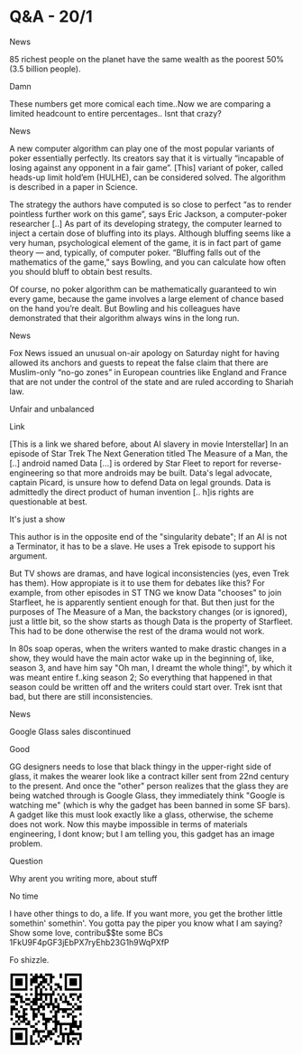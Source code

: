 # Q&A - 20/1

News

85 richest people on the planet have the same wealth as the poorest 50% (3.5 billion people).

Damn

These numbers get more comical each time..Now we are comparing a limited headcount to entire percentages.. Isnt that crazy?

News

A new computer algorithm can play one of the most popular variants of poker essentially perfectly. Its creators say that it is virtually “incapable of losing against any opponent in a fair game”. [This] variant of poker, called heads-up limit hold’em (HULHE), can be considered solved. The algorithm is described in a paper in Science.

The strategy the authors have computed is so close to perfect “as to render pointless further work on this game”, says Eric Jackson, a computer-poker researcher [..] As part of its developing strategy, the computer learned to inject a certain dose of bluffing into its plays. Although bluffing seems like a very human, psychological element of the game, it is in fact part of game theory — and, typically, of computer poker. “Bluffing falls out of the mathematics of the game,” says Bowling, and you can calculate how often you should bluff to obtain best results.

Of course, no poker algorithm can be mathematically guaranteed to win every game, because the game involves a large element of chance based on the hand you’re dealt. But Bowling and his colleagues have demonstrated that their algorithm always wins in the long run.

News

Fox News issued an unusual on-air apology on Saturday night for having allowed its anchors and guests to repeat the false claim that there are Muslim-only “no-go zones” in European countries like England and France that are not under the control of the state and are ruled according to Shariah law.

Unfair and unbalanced

Link

[This is a link we shared before, about AI slavery in movie Interstellar] In an episode of Star Trek The Next Generation titled The Measure of a Man, the [..] android named Data [...] is ordered by Star Fleet to report for reverse-engineering so that more androids may be built. Data's legal advocate, captain Picard, is unsure how to defend Data on legal grounds. Data is admittedly the direct product of human invention [.. h]is rights are questionable at best. 

It's just a show

This author is in the opposite end of the "singularity debate"; If an AI is not a Terminator, it has to be a slave. He uses a Trek episode to support his argument. 

But TV shows are dramas, and have logical inconsistencies (yes, even Trek has them). How appropiate is it to use them for debates like this? For example, from other episodes in ST TNG we know Data "chooses" to join Starfleet, he is apparently sentient enough for that. But then just for the purposes of The Measure of a Man, the backstory changes (or is ignored), just a little bit, so the show starts as though Data is the property of Starfleet. This had to be done otherwise the rest of the drama would not work.

In 80s soap operas, when the writers wanted to make drastic changes in a show, they would have the main actor wake up  in the beginning of, like, season 3, and have him say "Oh man, I dreamt the whole thing!", by which it was meant entire f..king season 2; So everything that happened in that season could be written off and the writers could start over. Trek isnt that bad, but there are still inconsistencies.

News

Google Glass sales discontinued

Good

GG designers needs to lose that black thingy in the upper-right side of glass, it makes the wearer look like a contract killer sent from 22nd century to the present. And once the "other" person realizes that the glass they are being watched through is Google Glass, they immediately think "Google is watching me" (which is why the gadget has been banned in some SF bars). A gadget like this must look exactly like a glass, otherwise, the scheme does not work. Now this maybe impossible in terms of materials engineering, I dont know; but I am telling you, this gadget has an image problem. 

Question

Why arent you writing more, about stuff 

No time

I have other things to do, a life. If you want more, you get the brother little somethin' somethin'.  You gotta pay the piper you know what I am saying? Show some love, contribu$$te some BCs 1FkU9F4pGF3jEbPX7ryEhb23G1h9WqPXfP 

Fo shizzle.













![](bc.png)
